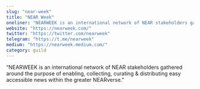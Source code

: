 ```yaml
---
slug: "near-week"
title: "NEAR Week"
oneliner: "NEARWEEK is an international network of NEAR stakeholders gathered around the purpose of enabling, collecting, curating & distributing easy accessible news within the greater NEARverse."
website: "https://nearweek.com/"
twitter: "https://twitter.com/nearweek"
telegram: "https://t.me/nearweek"
medium: "https://nearweek.medium.com/"
category: guild
---
```


“NEARWEEK is an international network of NEAR stakeholders gathered around the purpose of enabling, collecting, curating & distributing easy accessible news within the greater NEARverse.”
